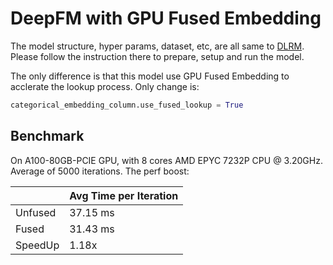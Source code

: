 # DeepFM with GPU Fused Embedding

The model structure, hyper params, dataset, etc, are all same to [DLRM](../../../DLRM/README.md). Please follow the instruction there to prepare, setup and run the model.

The only difference is that this model use GPU Fused Embedding to acclerate the lookup process. Only change is:

```python
categorical_embedding_column.use_fused_lookup = True
```

## Benchmark

On A100-80GB-PCIE GPU, with 8 cores AMD EPYC 7232P CPU @ 3.20GHz. Average of 5000 iterations. The perf boost:

|         | Avg Time per Iteration |
| ------- | ---------------------- |
| Unfused | 37.15 ms               |
| Fused   | 31.43 ms               |
| SpeedUp | 1.18x                  |
